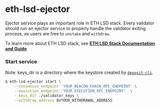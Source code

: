 # eth-lsd-ejector

Ejector service plays an important role in ETH LSD stack. Every validator should run an ejector service to properly handle the validator exiting process, as users are free to `unstake` and `withdraw`.

To learn more about ETH LSD stack, see [**ETH LSD Stack Documentation and Guide**](https://github.com/stafiprotocol/stack-docs/blob/main/README.md#eth-lsd-stack)

### Start service

Note: keys_dir is a directory where the keystore created by [`deposit-cli`](https://github.com/ethereum/staking-deposit-cli).

```bash
$ eth-lsd-ejector start \
    --consensus_endpoint 'YOUR_BEACON_CHAIN_RPC_ENDPOINT' \
    --execution_endpoint 'YOUR_EXECUTION_RPC_ENDPOINT'  \
    --keys_dir ./validator_keys \
    --withdraw_address 0xYOUR_WITHDRAWAL_ADDRESS
```
